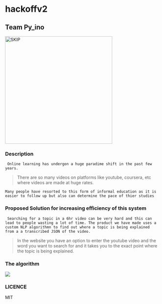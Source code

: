 # hackoffv2

## Team Py_ino 

<img src="/home/ubuntu/Hackoff/Hackoff final/static/img/skip logo.png" width="350" title="SKIP">

### Description 

``` Online learning has undergon a huge paradime shift in the past few years.```

> There are so many videos on platforms like youtube, coursera, etc where videos are made at huge rates. 

` Many people have resorted to this form of informal education as it is easier to follow up but also can determine the pace of thier studies `

### Proposed Solution for increasing efficiency of this system

``` Searching for a topic in a 6hr video can be very hard and this can lead to people wasting a lot of time. The product we have made uses a custom NLP algorithmn to find out where a topic is being explained from a a transcribed JSON of the video.```

> In the website you have an option to enter the youtube video and the word you want to search for and it takes you to the exact point where the topic is being explained.

### The algorithm 
<img src="/home/ubuntu/Hackoff/Hackoff final/static/img/algo.jpeg">

### LICENCE 

MIT